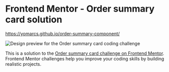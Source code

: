 # Frontend Mentor - Order summary card solution

https://yomarcs.github.io/order-summary-component/

![Design preview for the Order summary card coding challenge](./images/desktop-preview.jpg)

This is a solution to the [Order summary card challenge on Frontend Mentor](https://www.frontendmentor.io/challenges/order-summary-component-QlPmajDUj). Frontend Mentor challenges help you improve your coding skills by building realistic projects. 